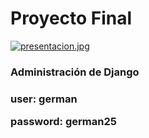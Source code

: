 <h1>Proyecto Final</h1>

[![presentacion.jpg](https://i.postimg.cc/vmTQWK1n/presentacion.jpg)](https://postimg.cc/ns8bx0GV)

<h3>Administración de Django<h3>
<p>user: german</p>
<p>password: german25</p>
